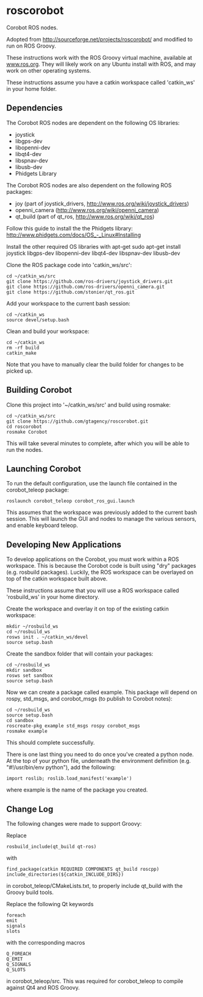roscorobot
==========

Corobot ROS nodes.

Adopted from http://sourceforge.net/projects/roscorobot/ and modified to run on ROS Groovy.

These instructions work with the ROS Groovy virtual machine, available at www.ros.org.
They will likely work on any Ubuntu install with ROS, and may work on other operating systems.

These instructions assume you have a catkin workspace called 'catkin_ws' in your home folder.

## Dependencies

The Corobot ROS nodes are dependent on the following OS libraries:
* joystick
* libgps-dev
* libopenni-dev
* libqt4-dev
* libspnav-dev
* libusb-dev
* Phidgets Library

The Corobot ROS nodes are also dependent on the following ROS packages:
* joy (part of joystick_drivers, http://www.ros.org/wiki/joystick_drivers)
* openni_camera (http://www.ros.org/wiki/openni_camera)
* qt_build (part of qt_ros, http://www.ros.org/wiki/qt_ros)


Follow this guide to install the the Phidgets library:
http://www.phidgets.com/docs/OS_-_Linux#Installing

Install the other required OS libraries with apt-get
sudo apt-get install joystick libgps-dev libopenni-dev libqt4-dev libspnav-dev libusb-dev

Clone the ROS package code into 'catkin_ws/src':
```
cd ~/catkin_ws/src
git clone https://github.com/ros-drivers/joystick_drivers.git
git clone https://github.com/ros-drivers/openni_camera.git
git clone https://github.com/stonier/qt_ros.git
```

Add your workspace to the current bash session:
```
cd ~/catkin_ws
source devel/setup.bash
```

Clean and build your workspace:
```
cd ~/catkin_ws
rm -rf build
catkin_make
```
Note that you have to manually clear the build folder for changes to be picked up.

## Building Corobot

Clone this project into '~/catkin_ws/src' and build using rosmake:
```
cd ~/catkin_ws/src
git clone https://github.com/gtagency/roscorobot.git
cd roscorobot
rosmake Corobot
```

This will take several minutes to complete, after which you will be able to run the nodes.

## Launching Corobot

To run the default configuration, use the launch file contained in the corobot_teleop package:
```
roslaunch corobot_teleop corobot_ros_gui.launch 
```
This assumes that the workspace was previously added to the current bash session.  This will launch the
GUI and nodes to manage the various sensors, and enable keyboard teleop.

## Developing New Applications

To develop applications on the Corobot, you must work within a ROS workspace.  This is because the Corobot
code is built using "dry" packages (e.g. rosbuild packages).  Luckily, the ROS workspace can be overlayed on
top of the catkin workspace built above.

These instructions assume that you will use a ROS workspace called 'rosbuild_ws' in your home directory.

Create the workspace and overlay it on top of the existing catkin workspace:
```
mkdir ~/rosbuild_ws
cd ~/rosbuild_ws
rosws init . ~/catkin_ws/devel
source setup.bash
```

Create the sandbox folder that will contain your packages:
```
cd ~/rosbuild_ws
mkdir sandbox
rosws set sandbox
source setup.bash
```

Now we can create a package called example.  This package
will depend on rospy, std_msgs, and corobot_msgs (to publish
to Corobot notes):
```
cd ~/rosbuild_ws
source setup.bash
cd sandbox
roscreate-pkg example std_msgs rospy corobot_msgs
rosmake example
```

This should complete successfully.  
  
There is one last thing you need to do once you've created a python node.  At the top of your python file, underneath
the environment definition (e.g. "#!/usr/bin/env python"), add the following:
```
import roslib; roslib.load_manifest('example')
```

where example is the name of the package you created.

## Change Log

The following changes were made to support Groovy:

Replace
```
rosbuild_include(qt_build qt-ros)
```
with
```
find_package(catkin REQUIRED COMPONENTS qt_build roscpp)
include_directories(${catkin_INCLUDE_DIRS})
```
in corobot_teleop/CMakeLists.txt, to properly include qt_build with the Groovy build tools.

Replace the following Qt keywords
```
foreach
emit
signals
slots
```
with the corresponding macros
```
Q_FOREACH
Q_EMIT
Q_SIGNALS
Q_SLOTS
```
in corobot_teleop/src.  This was required for corobot_teleop to compile against Qt4 and ROS Groovy.
